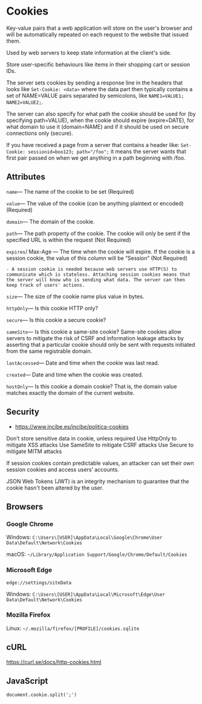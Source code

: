 # Cookies

Key-value pairs that a web application will store on the user's browser and will be automatically repeated on each request to the website that issued them.

Used by web servers to keep state information at the client's side.

Store user-specific behaviours like items in their shopping cart or session IDs.

The server sets cookies by sending a response line in the headers that looks like `Set-Cookie: <data>` where the data part then typically contains a set of NAME=VALUE pairs separated by semicolons, like `NAME1=VALUE1; NAME2=VALUE2;`.

The server can also specify for what path the cookie should be used for (by specifying path=VALUE), when the cookie should expire (expire=DATE), for what domain to use it (domain=NAME) and if it should be used on secure connections only (secure).


If you have received a page from a server that contains a header like: `Set-Cookie: sessionid=boo123; path="/foo";` it means the server wants that first pair passed on when we get anything in a path beginning with /foo.









## Attributes

`name`— The name of the cookie to be set	(Required)

`value`— The value of the cookie (can be anything plaintext or encoded) 	(Required)

`domain`— The domain of the cookie.

`path`— The path property of the cookie. The cookie will only be sent if the specified URL is within the request	(Not Required)

`expires`/ Max-Age — The time when the cookie will expire. If the cookie is a session cookie, the value of this column will be “Session” (Not Required)

	- A session cookie is needed because web servers use HTTP(S) to communicate which is stateless. Attaching session cookies means that the server will know who is sending what data. The server can then keep track of users' actions. 

`size`— The size of the cookie name plus value in bytes.

`httpOnly`— Is this cookie HTTP only?

`secure`— Is this cookie a secure cookie?

`sameSite`— Is this cookie a same-site cookie? Same-site cookies allow servers to mitigate the risk of CSRF and information leakage attacks by asserting that a particular cookie should only be sent with requests initiated from the same registrable domain.

`lastAccessed`— Date and time when the cookie was last read.

`created`— Date and time when the cookie was created.

`hostOnly`— Is this cookie a domain cookie? That is, the domain value matches exactly the domain of the current website.

























## Security

- <https://www.incibe.es/incibe/politica-cookies>



Don’t store sensitive data in cookie, unless required
Use HttpOnly to mitigate XSS attacks
Use SameSite to mitigate CSRF attacks
Use Secure to mitigate MITM attacks




If session cookies contain predictable values, an attacker can set their own session cookies and access users’ accounts.


JSON Web Tokens (JWT) is an integrity mechanism to guarantee that the cookie hasn't been altered by the user.
















## Browsers


### Google Chrome

Windows:
	`C:\Users\[USER]\AppData\Local\Google\Chrome\User Data\Default\Network\Cookies`


macOS:
	`~/Library/Application Support/Google/Chrome/Default/Cookies`


### Microsoft Edge

`edge://settings/siteData`


Windows:
	`C:\Users\[USER]\AppData\Local\Microsoft\Edge\User Data\Default\Network\Cookies`




### Mozilla Firefox


Linux:
	`~/.mozilla/firefox/[PROFILE]/cookies.sqlite`












## cURL
https://curl.se/docs/http-cookies.html












## JavaScript

`document.cookie.split(';')`
